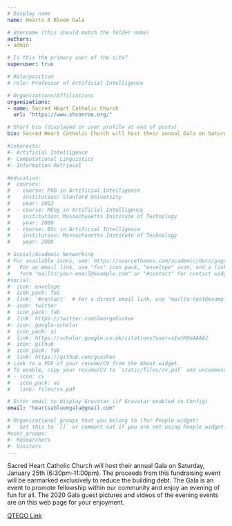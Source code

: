 ```yaml
---
# Display name
name: Hearts A Bloom Gala

# Username (this should match the folder name)
authors:
- admin

# Is this the primary user of the site?
superuser: true

# Role/position
# role: Professor of Artificial Intelligence

# Organizations/Affiliations
organizations:
- name: Sacred Heart Catholic Church
  url: "https://www.shconroe.org/"

# Short bio (displayed in user profile at end of posts)
bio: Sacred Heart Catholic Church will host their annual Gala on Saturday, January 25th (6:30pm-11:00pm). The proceeds from this fundraising event will be earmarked exclusively to reduce the building debt. The Gala is an event to promote fellowship within our community and enjoy an evening of fun for all. The 2020 Gala guest pictures and videos of the evening events are on this web page for your enjoyment.

#interests:
#- Artificial Intelligence
#- Computational Linguistics
#- Information Retrieval

#education:
#  courses:
#  - course: PhD in Artificial Intelligence
#    institution: Stanford University
#    year: 2012
#  - course: MEng in Artificial Intelligence
#    institution: Massachusetts Institute of Technology
#    year: 2009
#  - course: BSc in Artificial Intelligence
#    institution: Massachusetts Institute of Technology
#    year: 2008

# Social/Academic Networking
# For available icons, see: https://sourcethemes.com/academic/docs/page-builder/#icons
#   For an email link, use "fas" icon pack, "envelope" icon, and a link in the
#   form "mailto:your-email@example.com" or "#contact" for contact widget.
#social:
#- icon: envelope
#  icon_pack: fas
#  link: '#contact'  # For a direct email link, use "mailto:test@example.org".
#- icon: twitter
#  icon_pack: fab
#  link: https://twitter.com/GeorgeCushen
#- icon: google-scholar
#  icon_pack: ai
#  link: https://scholar.google.co.uk/citations?user=sIwtMXoAAAAJ
#- icon: github
#  icon_pack: fab
#  link: https://github.com/gcushen
# Link to a PDF of your resume/CV from the About widget.
# To enable, copy your resume/CV to `static/files/cv.pdf` and uncomment the lines below.
# - icon: cv
#   icon_pack: ai
#   link: files/cv.pdf

# Enter email to display Gravatar (if Gravatar enabled in Config)
email: "heartsabloomgala@gmail.com"

# Organizational groups that you belong to (for People widget)
#   Set this to `[]` or comment out if you are not using People widget.
#user_groups:
#- Researchers
#- Visitors
---
```


<!-- Hearts a Bloom Gala is under the Sacred Heart Catholic Church in Cornoe, Texas. -->
Sacred Heart Catholic Church will host their annual Gala on Saturday, January 25th (6:30pm-11:00pm). The proceeds from this fundraising event will be earmarked exclusively to reduce the building debt. The Gala is an event to promote fellowship within our community and enjoy an evening of fun for all. The 2020 Gala guest pictures and videos of the evening events are on this web page for your enjoyment.</br>

<a href="http://qtego.net/qlink/sacredheartcatholicchurch?fbclid=IwAR3-c47u6ZX3rmm6qUDHzSoWroOclpeFX_tPmI7--a6xOq1ip8tWP6AGvbk">QTEGO Link</a>
